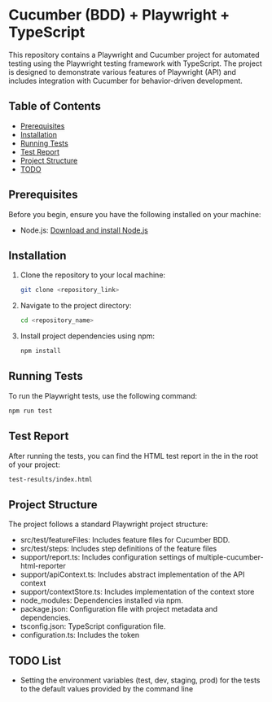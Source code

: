 # Cucumber (BDD) + Playwright + TypeScript

This repository contains a Playwright and Cucumber project for automated testing using the Playwright testing framework with TypeScript. The project is designed to demonstrate various features of Playwright (API) and includes integration with Cucumber for behavior-driven development.

## Table of Contents

- [Prerequisites](#prerequisites)
- [Installation](#installation)
- [Running Tests](#running-tests)
- [Test Report](#test-report)
- [Project Structure](#project-structure)
- [TODO](#todo-list)

## Prerequisites

Before you begin, ensure you have the following installed on your machine:

- Node.js: [Download and install Node.js](https://nodejs.org/)

## Installation

1. Clone the repository to your local machine:

   ```bash
   git clone <repository_link>

2. Navigate to the project directory:

   ```bash
   cd <repository_name>

3. Install project dependencies using npm:

   ```bash
   npm install

## Running Tests
To run the Playwright tests, use the following command:

```bash
npm run test
```

## Test Report
After running the tests, you can find the HTML test report in the in the root of your project:

```bash
test-results/index.html
```

## Project Structure

The project follows a standard Playwright project structure:


* src/test/featureFiles: Includes feature files for Cucumber BDD.
* src/test/steps: Includes step definitions of the feature files
* support/report.ts: Includes configuration settings of multiple-cucumber-html-reporter
* support/apiContext.ts: Includes abstract implementation of the API context
* support/contextStore.ts: Includes implementation of the context store 
* node_modules: Dependencies installed via npm.
* package.json: Configuration file with project metadata and dependencies.
* tsconfig.json: TypeScript configuration file.
* configuration.ts: Includes the token 

## TODO List

- Setting the environment variables (test, dev, staging, prod) for the tests to the default values provided by the command line